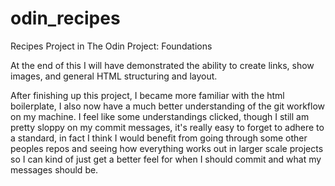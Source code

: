 # odin_recipes
Recipes Project in The Odin Project: Foundations

At the end of this I will have demonstrated the ability to create links, show images, and general HTML structuring and layout.

After finishing up this project, I became more familiar with the html boilerplate, I also now have a much better understanding of the git workflow on my machine. I feel like some understandings clicked, though I still am pretty sloppy on my commit messages, it's really easy to forget to adhere to a standard, in fact I think I would benefit from going through some other peoples repos and seeing how everything works out in larger scale projects so I can kind of just get a better feel for when I should commit and what my messages should be.